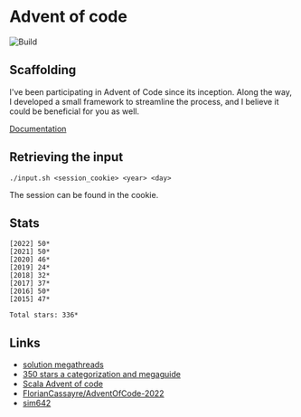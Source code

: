 # Advent of code

![Build](https://github.com/YannMoisan/advent-of-code/actions/workflows/build.yml/badge.svg)

## Scaffolding

I've been participating in Advent of Code since its inception. Along the way, I developed a small framework to streamline the process, and I believe it could be beneficial for you as well.

[Documentation](core/README.md)

## Retrieving the input

```
./input.sh <session_cookie> <year> <day>
```

The session can be found in the cookie.

## Stats

```
[2022] 50*
[2021] 50*
[2020] 46*
[2019] 24*
[2018] 32*
[2017] 37*
[2016] 50*
[2015] 47*

Total stars: 336*
```

## Links

- [solution megathreads](https://www.reddit.com/r/adventofcode/wiki/archives/solution_megathreads/)
- [350 stars a categorization and megaguide](https://www.reddit.com/r/adventofcode/comments/z0vmy0/350_stars_a_categorization_and_megaguide/)
- [Scala Advent of code](https://scalacenter.github.io/scala-advent-of-code/)
- [FlorianCassayre/AdventOfCode-2022](https://github.com/FlorianCassayre/AdventOfCode-2022)
- [sim642](https://github.com/sim642/adventofcode)
